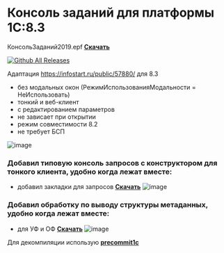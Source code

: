 # Консоль заданий для платформы 1С:8.3 

КонсольЗаданий2019.epf __[Скачать](https://github.com/kuzyara/JobsConsole2019.epf/releases/download/1.0.4/JobsConsole2019_1.0.4.zip)__

[![Github All Releases](https://img.shields.io/github/downloads/kuzyara/JobsConsole2019.epf/total.svg)]()

Адаптация https://infostart.ru/public/57880/ для 8.3 
* без модальных окон (РежимИспользованияМодальности = НеИспользовать)
* тонкий и веб-клиент
* с редактированием параметров
* не зависает при открытии
* режим совместимости 8.2
* не требует БСП

![image](https://user-images.githubusercontent.com/2604430/45608240-00fb9980-ba7c-11e8-979b-5e3b40f91e04.png)

### Добавил типовую консоль запросов с конструктором для тонкого клиента, удобно когда лежат вместе:
* добавил закладки для запросов
__[Скачать](https://github.com/kuzyara/JobsConsole2019.epf/releases/download/1.0.4/JobsConsole2019_1.0.4.zip)__
![image](https://user-images.githubusercontent.com/2604430/50132733-22f2fb00-02bb-11e9-8f59-a7e9ee058f05.png)

### Добавил обработку по выводу структуры метаданных, удобно когда лежат вместе:
* для УФ и ОФ
__[Скачать](https://github.com/kuzyara/JobsConsole2019.epf/releases/download/1.0.4/JobsConsole2019_1.0.4.zip)__
![image](https://user-images.githubusercontent.com/2604430/62603889-6f15ad00-b929-11e9-8be8-57a7852830f7.png)

Для декомпиляции использую __[precommit1c](https://github.com/xDrivenDevelopment/precommit1c)__
